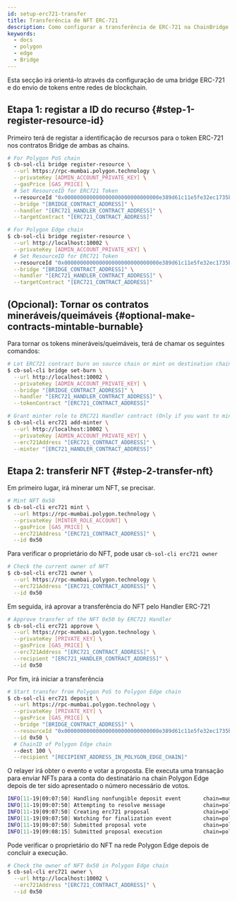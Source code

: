 ```yaml
---
id: setup-erc721-transfer
title: Transferência de NFT ERC-721
description: Como configurar a transferência de ERC-721 na ChainBridge
keywords:
  - docs
  - polygon
  - edge
  - Bridge
---
```


Esta secção irá orientá-lo através da configuração de uma bridge ERC-721 e do envio de tokens entre redes de blockchain.

## Etapa 1: registar a ID do recurso {#step-1-register-resource-id}

Primeiro terá de registar a identificação de recursos para o token ERC-721 nos contratos Bridge de ambas as chains.

```bash
# For Polygon PoS chain
$ cb-sol-cli bridge register-resource \
  --url https://rpc-mumbai.polygon.technology \
  --privateKey [ADMIN_ACCOUNT_PRIVATE_KEY] \
  --gasPrice [GAS_PRICE] \
  # Set ResourceID for ERC721 Token
  --resourceId "0x000000000000000000000000000000e389d61c11e5fe32ec1735b3cd38c69501" \
  --bridge "[BRIDGE_CONTRACT_ADDRESS]" \
  --handler "[ERC721_HANDLER_CONTRACT_ADDRESS]" \
  --targetContract "[ERC721_CONTRACT_ADDRESS]"

# For Polygon Edge chain
$ cb-sol-cli bridge register-resource \
  --url http://localhost:10002 \
  --privateKey [ADMIN_ACCOUNT_PRIVATE_KEY] \
  # Set ResourceID for ERC721 Token
  --resourceId "0x000000000000000000000000000000e389d61c11e5fe32ec1735b3cd38c69501" \
  --bridge "[BRIDGE_CONTRACT_ADDRESS]" \
  --handler "[ERC721_HANDLER_CONTRACT_ADDRESS]" \
  --targetContract "[ERC721_CONTRACT_ADDRESS]"
```

## (Opcional): Tornar os contratos mineráveis/queimáveis {#optional-make-contracts-mintable-burnable}

Para tornar os tokens mineráveis/queimáveis, terá de chamar os seguintes comandos:

```bash
# Let ERC721 contract burn on source chain or mint on destination chain
$ cb-sol-cli bridge set-burn \
  --url http://localhost:10002 \
  --privateKey [ADMIN_ACCOUNT_PRIVATE_KEY] \
  --bridge "[BRIDGE_CONTRACT_ADDRESS]" \
  --handler "[ERC721_HANDLER_CONTRACT_ADDRESS]" \
  --tokenContract "[ERC721_CONTRACT_ADDRESS]"

# Grant minter role to ERC721 Handler contract (Only if you want to mint)
$ cb-sol-cli erc721 add-minter \
  --url http://localhost:10002 \
  --privateKey [ADMIN_ACCOUNT_PRIVATE_KEY] \
  --erc721Address "[ERC721_CONTRACT_ADDRESS]" \
  --minter "[ERC721_HANDLER_CONTRACT_ADDRESS]"
```

## Etapa 2: transferir NFT {#step-2-transfer-nft}

Em primeiro lugar, irá minerar um NFT, se precisar.

```bash
# Mint NFT 0x50
$ cb-sol-cli erc721 mint \
  --url https://rpc-mumbai.polygon.technology \
  --privateKey [MINTER_ROLE_ACCOUNT] \
  --gasPrice [GAS_PRICE] \
  --erc721Address "[ERC721_CONTRACT_ADDRESS]" \
  --id 0x50
```

Para verificar o proprietário do NFT, pode usar `cb-sol-cli erc721 owner`

```bash
# Check the current owner of NFT
$ cb-sol-cli erc721 owner \
  --url https://rpc-mumbai.polygon.technology \
  --erc721Address "[ERC721_CONTRACT_ADDRESS]" \
  --id 0x50
```

Em seguida, irá aprovar a transferência do NFT pelo Handler ERC-721

```bash
# Approve transfer of the NFT 0x50 by ERC721 Handler
$ cb-sol-cli erc721 approve \
  --url https://rpc-mumbai.polygon.technology \
  --privateKey [PRIVATE_KEY] \
  --gasPrice [GAS_PRICE] \
  --erc721Address "[ERC721_CONTRACT_ADDRESS]" \
  --recipient "[ERC721_HANDLER_CONTRACT_ADDRESS]" \
  --id 0x50
```

Por fim, irá iniciar a transferência

```bash
# Start transfer from Polygon PoS to Polygon Edge chain
$ cb-sol-cli erc721 deposit \
  --url https://rpc-mumbai.polygon.technology \
  --privateKey [PRIVATE_KEY] \
  --gasPrice [GAS_PRICE] \
  --bridge "[BRIDGE_CONTRACT_ADDRESS]" \
  --resourceId "0x000000000000000000000000000000e389d61c11e5fe32ec1735b3cd38c69501" \
  --id 0x50 \
  # ChainID of Polygon Edge chain
  --dest 100 \
  --recipient "[RECIPIENT_ADDRESS_IN_POLYGON_EDGE_CHAIN]"
```

O relayer irá obter o evento e votar a proposta. Ele executa uma transação para enviar NFTs para a conta do destinatário na chain Polygon Edge depois de ter sido apresentado o número necessário de votos.

```bash
INFO[11-19|09:07:50] Handling nonfungible deposit event       chain=mumbai
INFO[11-19|09:07:50] Attempting to resolve message            chain=polygon-edge type=NonFungibleTransfer src=99 dst=100 nonce=2 rId=000000000000000000000000000000e389d61c11e5fe32ec1735b3cd38c69501
INFO[11-19|09:07:50] Creating erc721 proposal                 chain=polygon-edge src=99 nonce=2
INFO[11-19|09:07:50] Watching for finalization event          chain=polygon-edge src=99 nonce=2
INFO[11-19|09:07:50] Submitted proposal vote                  chain=polygon-edge tx=0x58a22d84a08269ad2e8d52d8dc038621f1a21109d11c7b6e0d32d5bf21ea8505 src=99 depositNonce=2 gasPrice=1
INFO[11-19|09:08:15] Submitted proposal execution             chain=polygon-edge tx=0x57419844881a07531e31667c609421662d94d21d0709e64fb728138309267e68 src=99 dst=100 nonce=2 gasPrice=3
```

Pode verificar o proprietário do NFT na rede Polygon Edge depois de concluir a execução.

```bash
# Check the owner of NFT 0x50 in Polygon Edge chain
$ cb-sol-cli erc721 owner \
  --url http://localhost:10002 \
  --erc721Address "[ERC721_CONTRACT_ADDRESS]" \
  --id 0x50
```
